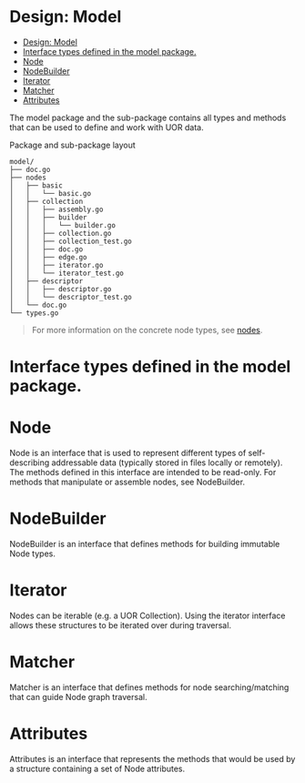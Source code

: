Design: Model
===
- [Design: Model](#design-model)
- [Interface types defined in the model package.](#interface-types-defined-in-the-model-package)
- [Node](#node)
- [NodeBuilder](#nodebuilder)
- [Iterator](#iterator)
- [Matcher](#matcher)
- [Attributes](#attributes)


The model package and the sub-package contains all types and methods that can be used to define and work with UOR data.

Package and sub-package layout 
```
model/
├── doc.go
├── nodes
│   ├── basic
│   │   └── basic.go
│   ├── collection
│   │   ├── assembly.go
│   │   ├── builder
│   │   │   └── builder.go
│   │   ├── collection.go
│   │   ├── collection_test.go
│   │   ├── doc.go
│   │   ├── edge.go
│   │   ├── iterator.go
│   │   └── iterator_test.go
│   ├── descriptor
│   │   ├── descriptor.go
│   │   └── descriptor_test.go
│   └── doc.go
└── types.go
```

> For more information on the concrete node types, see [nodes](nodes.md).

# Interface types defined in the model package.
# Node
Node is an interface that is used to represent different types of self-describing addressable data (typically stored in files locally or remotely). The methods defined in this interface are intended to be read-only. For methods that manipulate or assemble nodes, see NodeBuilder.

# NodeBuilder
NodeBuilder is an interface that defines methods for building immutable Node types. 

# Iterator
Nodes can be iterable (e.g. a UOR Collection). Using the iterator interface allows these structures to be iterated over during traversal.

# Matcher
Matcher is an interface that defines methods for node searching/matching that can guide Node graph traversal.

# Attributes

Attributes is an interface that represents the methods that would be used by a structure containing a set of Node attributes.


